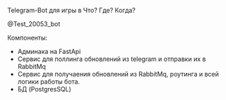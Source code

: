 Telegram-Bot для игры в Что? Где? Когда?

@Test_20053_bot

Компоненты:
- Админака на FastApi
- Сервис для поллинга обновлений из telegram и отправки их в RabbitMq
- Сервис для получаения обновлений из RabbitMq, роутинга и всей логики работы бота.
- БД (PostgresSQL)
